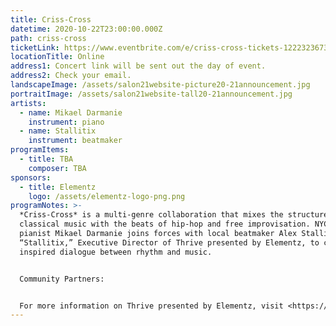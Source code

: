 ```yaml
---
title: Criss-Cross
datetime: 2020-10-22T23:00:00.000Z
path: criss-cross
ticketLink: https://www.eventbrite.com/e/criss-cross-tickets-122232367301
locationTitle: Online
address1: Concert link will be sent out the day of event.
address2: Check your email.
landscapeImage: /assets/salon21website-picture20-21announcement.jpg
portraitImage: /assets/salon21website-tall20-21announcement.jpg
artists:
  - name: Mikael Darmanie
    instrument: piano
  - name: Stallitix
    instrument: beatmaker
programItems:
  - title: TBA
    composer: TBA
sponsors:
  - title: Elementz
    logo: /assets/elementz-logo-png.png
programNotes: >-
  *Criss-Cross* is a multi-genre collaboration that mixes the structure of
  classical music with the beats of hip-hop and free improvisation. NYC-based
  pianist Mikael Darmanie joins forces with local beatmaker Alex Stallings, aka
  “Stallitix,” Executive Director of Thrive presented by Elementz, to create an
  inspired dialogue between rhythm and music.


  Community Partners:


  For more information on Thrive presented by Elementz, visit <https://elementz.org/>
---
```

